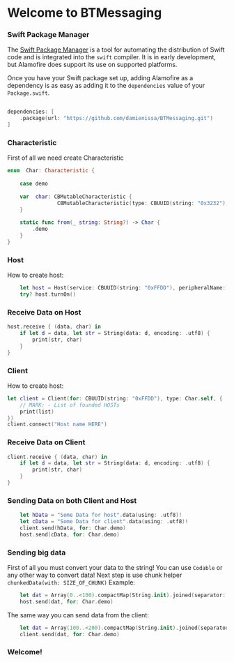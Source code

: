 
# Welcome to BTMessaging

### Swift Package Manager

  

The [Swift Package Manager](https://swift.org/package-manager/) is a tool for automating the distribution of Swift code and is integrated into the `swift` compiler. It is in early development, but Alamofire does support its use on supported platforms.

  

Once you have your Swift package set up, adding Alamofire as a dependency is as easy as adding it to the `dependencies` value of your `Package.swift`.

  

```swift

dependencies: [
	.package(url: "https://github.com/damienissa/BTMessaging.git")
]

```

### Characteristic
First of all we need create Characteristic
```swift
enum  Char: Characteristic {
    
	case demo
    
	var  char: CBMutableCharacteristic {
                CBMutableCharacteristic(type: CBUUID(string: "0x3232"), properties: [.notify, .write, .read], value: nil, permissions: [.readable, .writeable])
	}
    
	static func from(_ string: String?) -> Char {
		.demo
	}
}
 ```
### Host
How to create host: 
```swift
	let host = Host(service: CBUUID(string: "0xFFDD"), peripheralName: "My Host Name", type: Char.self)
	try? host.turnOn()
```

### Receive Data on Host
```swift
host.receive { (data, char) in
	if let d = data, let str = String(data: d, encoding: .utf8) {
		print(str, char)
	}
}
```
### Client
How to create host: 
```swift
let client = Client(for: CBUUID(string: "0xFFDD"), type: Char.self, { (list, _) in 
	// MARK: - List of founded HOSTs
	print(list)
})
client.connect("Host name HERE")
```
### Receive Data on Client
```swift
client.receive { (data, char) in
	if let d = data, let str = String(data: d, encoding: .utf8) {
		print(str, char)
	}
}
```

### Sending Data on both Client and Host
```swift
	let hData = "Some Data for host".data(using: .utf8)!
    let cData = "Some Data for client".data(using: .utf8)!
    client.send(hData, for: Char.demo)
    host.send(cData, for: Char.demo)
 ```   
### Sending big data
First of all you must convert your data to the string! You can use `Codable` or any other way to convert data!  Next step is use chunk helper `chunkedData(with: SIZE_OF_CHUNK)`
Example:
```swift
	let dat = Array(0..<100).compactMap(String.init).joined(separator: ", ").chunkedData(with: 128)
	host.send(dat, for: Char.demo)
```
The same way you can send data from the client:
```swift
	let dat = Array(100..<200).compactMap(String.init).joined(separator: ", ").chunkedData(with: 128)
	client.send(dat, for: Char.demo)
```
### Welcome!
